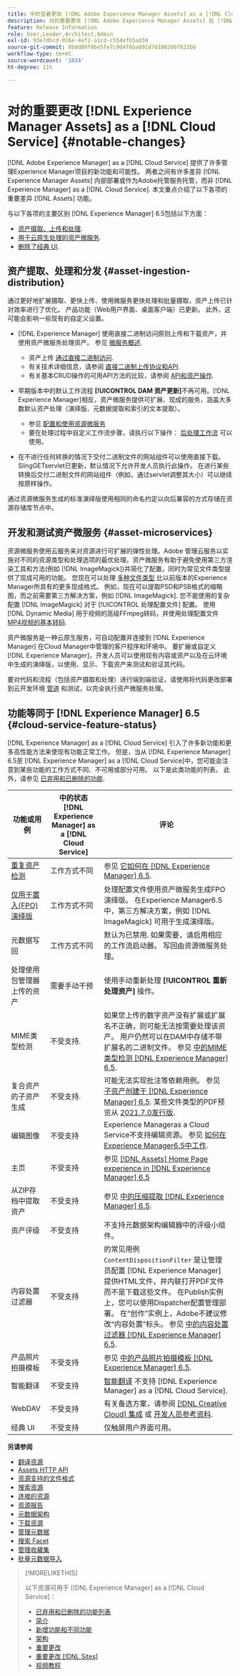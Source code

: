 ```yaml
---
title: 中的显着更改 [!DNL Adobe Experience Manager Assets] as a [!DNL Cloud Service]
description: 对的重要更改 [!DNL Adobe Experience Manager Assets] 在 [!DNL Experience Manager] as a [!DNL Cloud Service] 与 [!DNL Adobe Experience Manager] 6.5.
feature: Release Information
role: User,Leader,Architect,Admin
exl-id: 93e7dbcd-016e-4ef2-a1cd-c554efb5ad34
source-git-commit: 8bdd89f0be5fe7c9d4f6ba891d7d108286f823bb
workflow-type: tm+mt
source-wordcount: '1034'
ht-degree: 11%

---
```


# 对的重要更改 [!DNL Experience Manager Assets] as a [!DNL Cloud Service] {#notable-changes}

[!DNL Adobe Experience Manager] as a [!DNL Cloud Service] 提供了许多管理Experience Manager项目的新功能和可能性。 两者之间有许多差异 [!DNL Experience Manager Assets] 内部部署或作为Adobe托管服务托管，而非 [!DNL Experience Manager] as a [!DNL Cloud Service]. 本文重点介绍了以下各项的重要差异 [!DNL Assets] 功能。

与以下各项的主要区别 [!DNL Experience Manager] 6.5包括以下方面：

* [资产摄取、上传和处理](#asset-ingestion).
* [用于云原生处理的资产微服务](#asset-microservices).
* [删除了经典 UI](#classic-ui).

## 资产提取、处理和分发 {#asset-ingestion-distribution}

通过更好地扩展摄取、更快上传、使用微服务更快处理和批量摄取，资产上传已针对效率进行了优化。 产品功能（Web用户界面、桌面客户端）已更新。 此外，这可能会影响一些现有的自定义设置。

* [!DNL Experience Manager] 使用直接二进制访问原则上传和下载资产，并使用资产微服务处理资产。 参见 [微服务概述](/help/assets/asset-microservices-overview.md).
   * 资产上传 [通过直接二进制访问](/help/assets/asset-microservices-overview.md#asset-upload-with-direct-binary-access).
   * 有关技术详细信息，请参阅 [直接二进制上传协议和API](/help/assets/developer-reference-material-apis.md#upload-binary).
   * 有关基本CRUD操作的可用API方法的比较，请参阅 [API和资产操作](/help/assets/developer-reference-material-apis.md#use-cases-and-apis).
*  早期版本中的默认工作流程 **[!UICONTROL DAM 资产更新]**&#x200B;不再可用。[!DNL Experience Manager]相反，资产微服务提供可扩展、现成的服务，涵盖大多数默认资产处理（演绎版、元数据提取和索引的文本提取）。
   * 参见 [配置和使用资源微服务](/help/assets/asset-microservices-configure-and-use.md)
   * 要在处理过程中自定义工作流步骤，请执行以下操作： [后处理工作流](/help/assets/asset-microservices-configure-and-use.md#post-processing-workflows) 可以使用。

* 在不进行任何转换的情况下交付二进制文件的网站组件可以使用直接下载。 SlingGETservlet已更新，默认情况下允许开发人员执行此操作。 在进行某些转换后交付二进制文件的网站组件（例如，通过servlet调整其大小）可以继续按原样操作。

通过资源微服务生成的标准演绎版使用相同的命名约定以向后兼容的方式存储在资源存储库节点中。

## 开发和测试资产微服务 {#asset-microservices}

资源微服务使用云服务来对资源进行可扩展的弹性处理。Adobe 管理云服务以实施对不同的资源类型和处理选项的最优处理。资产微服务有助于避免使用第三方渲染工具和方法(例如 [!DNL ImageMagick])并简化了配置，同时为常见文件类型提供了现成可用的功能。 您现在可以处理 [多种文件类型](/help/assets/file-format-support.md) 比以前版本的Experience Manager所具有的更多现成格式。 例如，现在可以提取PSD和PSB格式的缩略图，而之前需要第三方解决方案，例如 [!DNL ImageMagick]. 您不能使用的复杂配置 [!DNL ImageMagick] 对于 [!UICONTROL 处理配置文件] 配置。 使用 [!DNL Dynamic Media] 用于视频的高级FFmpeg转码，并使用处理配置文件 [MP4视频的基本转码](/help/assets/manage-video-assets.md#transcode-video).

资产微服务是一种云原生服务，可自动配置并连接到 [!DNL Experience Manager] 在Cloud Manager中管理的客户程序和环境中。 要扩展或自定义 [!DNL Experience Manager]，开发人员可以使用现有内容或资产以及在云环境中生成的演绎版，以使用、显示、下载资产来测试和验证其代码。

要对代码和流程（包括资产摄取和处理）进行端到端验证，请使用将代码更改部署到云开发环境 [管道](/help/implementing/cloud-manager/configuring-pipelines/introduction-ci-cd-pipelines.md) 和测试，以完全执行资产微服务处理。

## 功能等同于 [!DNL Experience Manager] 6.5 {#cloud-service-feature-status}

[!DNL Experience Manager] as a [!DNL Cloud Service] 引入了许多新功能和更多高性能方法来使现有功能正常工作。 但是，当从 [!DNL Experience Manager] 6.5至 [!DNL Experience Manager] as a [!DNL Cloud Service]中，您可能会注意到某些功能的工作方式不同、不可用或部分可用。 以下是此类功能的列表。 此外，请参见 [已弃用和已删除的功能](/help/release-notes/deprecated-removed-features.md).

| 功能或用例 | 中的状态 [!DNL Experience Manager] as a [!DNL Cloud Service] | 评论 |
|-----|-----|-----|
| [重复资产检测](/help/assets/manage-digital-assets.md#detect-duplicate-assets) | 工作方式不同 | 参见 [它如何在 [!DNL Experience Manager] 6.5](https://experienceleague.adobe.com/docs/experience-manager-65/assets/managing/duplicate-detection.html). |
| [仅用于置入(FPO)演绎版](/help/assets/configure-fpo-renditions.md) | 工作方式不同 | 处理配置文件使用资产微服务生成FPO演绎版。 在Experience Manager6.5中，第三方解决方案，例如 [!DNL ImageMagick] 可用于生成演绎版。 |
| 元数据写回 | 工作方式不同 | 默认为已禁用. 如果需要，请启用相应的工作流启动器。 写回由资源微服务处理。 |
| 处理使用包管理器上传的资产 | 需要手动干预 | 使用手动重新处理 **[!UICONTROL 重新处理资产]** 操作。 |
| MIME类型检测 | 不受支持. | 如果您上传的数字资产没有扩展或扩展名不正确，则可能无法按需要处理该资产。 用户仍然可以在DAM中存储不带扩展名的二进制文件。 参见 [中的MIME类型检测 [!DNL Experience Manager] 6.5](https://experienceleague.adobe.com/docs/experience-manager-65/assets/administer/detect-asset-mime-type-with-tika.html). |
| 复合资产的子资产生成 | 不受支持. | 可能无法实现批注等依赖用例。 参见 [子资产创建于 [!DNL Experience Manager] 6.5](https://experienceleague.adobe.com/docs/experience-manager-65/assets/managing/managing-linked-subassets.html#generate-subassets). 某些文件类型的PDF预览从 [2021.7.0发行版](/help/release-notes/release-notes-cloud/release-notes-current.md). |
| 编辑图像 | 不受支持 | Experience Manageras a Cloud Service不支持编辑资源。 参见 [如何在Experience Manager6.5中工作](https://experienceleague.adobe.com/docs/experience-manager-65/assets/managing/manage-assets.html#editing-images). |
| 主页 | 不受支持 | 参见 [[!DNL Assets] Home Page experience in [!DNL Experience Manager] 6.5](https://experienceleague.adobe.com/docs/experience-manager-65/assets/using/assets-home-page.html) |
| 从ZIP存档中提取资产 | 不受支持 | 参见 [中的压缩提取 [!DNL Experience Manager] 6.5](https://experienceleague.adobe.com/docs/experience-manager-65/assets/managing/manage-assets.html#extractzip). |
| 资产评级 | 不受支持 | 不支持元数据架构编辑器中的评级小组件。 |
| 内容处置过滤器 | 不受支持 | 的常见用例 `ContentDispositionFilter` 是让管理员配置 [!DNL Experience Manager] 提供HTML文件，并内联打开PDF文件而不是下载这些文件。 在Publish实例上，您可以使用Dispatcher配置管理部署。 在“创作”实例上，Adobe不建议修改“内容处置”标头。 参见 [中的内容处置过滤器 [!DNL Experience Manager] 6.5](https://experienceleague.adobe.com/docs/experience-manager-65/administering/security/content-disposition-filter.html). |
| 产品照片拍摄模板 | 不受支持 | 参见 [中的产品照片拍摄模板 [!DNL Experience Manager] 6.5](https://experienceleague.adobe.com/docs/experience-manager-65/authoring/projects/managing-product-information.html). |
| 智能翻译 | 不受支持 | [智能翻译](https://experienceleague.adobe.com/docs/experience-manager-learn/assets/translation/smart-translation-search-feature-video-use.html) 不支持 [!DNL Experience Manager] as a [!DNL Cloud Service]. |
| WebDAV | 不受支持 | 有关备选方案，请参阅 [[!DNL Creative Cloud] 集成](/help/assets/aem-cc-integration-best-practices.md) 或 [开发人员参考资料](/help/assets/developer-reference-material-apis.md). |
| 经典 UI | 不受支持 | 仅触屏用户界面可用。 |

**另请参阅**

* [翻译资源](translate-assets.md)
* [Assets HTTP API](mac-api-assets.md)
* [资源支持的文件格式](file-format-support.md)
* [搜索资源](search-assets.md)
* [连接的资源](use-assets-across-connected-assets-instances.md)
* [资源报告](asset-reports.md)
* [元数据架构](metadata-schemas.md)
* [下载资源](download-assets-from-aem.md)
* [管理元数据](manage-metadata.md)
* [搜索 Facet](search-facets.md)
* [管理收藏集](manage-collections.md)
* [批量元数据导入](metadata-import-export.md)

>[!MORELIKETHIS]
>
>以下资源可用于 [!DNL Experience Manager] as a [!DNL Cloud Service]：
>
>* [已弃用和已删除的功能列表](/help/release-notes/deprecated-removed-features.md)
>* [简介](/help/overview/introduction.md)
>* [新增功能和不同功能](/help/overview/what-is-new-and-different.md)
>* [架构](/help/overview/architecture.md)
>* [重要更改](/help/release-notes/aem-cloud-changes.md)
>* [重要更改 [!DNL Sites]](/help/sites-cloud/sites-cloud-changes.md)
>* [视频教程](https://experienceleague.adobe.com/docs/experience-manager-learn/cloud-service/overview.html?lang=zh-Hans)

